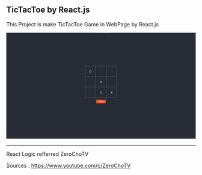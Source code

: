 ## TicTacToe by React.js

This Project is make TicTacToe Game in WebPage by React.js

![image-20210830142520842](./public/capturePage.png)

---

React Logic refferred ZeroChoTV

Sources : https://www.youtube.com/c/ZeroChoTV

